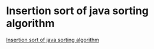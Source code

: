 # Insertion sort of java sorting algorithm
[Insertion sort of java sorting algorithm](https://aiwithcloud.com/2022/09/15/insertion_sort_of_java_sorting_algorithm/)